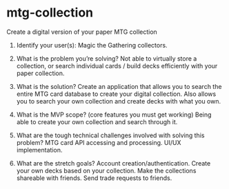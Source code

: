 # mtg-collection
Create a digital version of your paper MTG collection

1. Identify your user(s):
Magic the Gathering collectors.

2. What is the problem you’re solving?
Not able to virtually store a collection, or search individual cards / build decks efficiently with your paper collection.

3. What is the solution?
Create an application that allows you to search the entire MTG card database to create your digital collection. Also allows you to search your own collection and create decks with what you own.

4. What is the MVP scope? (core features you must get working)
Being able to create your own collection and search through it.

5. What are the tough technical challenges involved with solving this problem?
MTG card API accessing and processing.
UI/UX implementation.

6. What are the stretch goals?
Account creation/authentication.
Create your own decks based on your collection.
Make the collections shareable with friends.
Send trade requests to friends.




